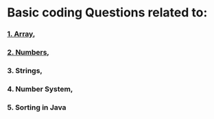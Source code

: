 # Basic coding Questions related to:

### [1. Array](https://github.com/sreenathpranav/CodingQuesitions/tree/master/src/Arrays),
### [2. Numbers](https://github.com/sreenathpranav/CodingQuesitions/tree/master/src/Numbers),
### 3. Strings,
### 4.  Number System,
### 5. Sorting in Java
